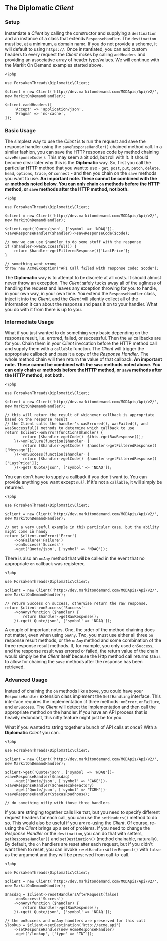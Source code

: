 
## The **Diplomatic** *Client*

### Setup

Instantiate a *Client* by calling the constructor and supplying a `destination` and an instance of a class that extends `ResponseHandler`.  The `destination` must be, at a minimum, a domain name.  If you do not provide a scheme, it will default to using `https://`.  Once instantiated, you can add custom headers to every request the *Client* makes by calling `addHeaders` and providing an associative array of header type/values.  We will continue with the Markit On Demand examples started above. 

```
<?php

use ForsakenThreads\Diplomatic\Client;

$client = new Client('http://dev.markitondemand.com/MODApis/Api/v2/', new MarkitOnDemandHandler);

$client->addHeaders([
    'Accept' => 'application/json',
    'Pragma' => 'no-cache',
]);
```

### Basic Usage

The simplest way to use the *Client* is to run the request and save the response handler using the `saveResponseHandler()` chained method call.  In a similar fashion, you can save the HTTP response code by method chaining `saveResponseCode()`.  This may seem a bit odd, but roll with it.  It should become clear later why this is the **Diplomatic** way.  So, first you call the particular HTTP method that you want to use - `get`, `post`, `put`, `patch`, `delete`, `head`, `options`, `trace`, or `connect` - and then you chain on the `save` methods you want to use.  **An important note.  These cannot be combined with the `on` methods noted below.  You can only chain `on` methods before the HTTP method, or `save` methods after the HTTP method, not both.**

```
<?php

use ForsakenThreads\Diplomatic\Client;

$client = new Client('http://dev.markitondemand.com/MODApis/Api/v2/', new MarkitOnDemandHandler);

$client->get('Quote/json', ['symbol' => 'NDAQ'])->saveResponseHandler($handler)->saveResponseCode($code);

// now we can use $handler to do some stuff with the response
if ($handler->wasSuccessful()) {
    return $handler->getFilteredResponse()['LastPrice'];
}

// something went wrong
throw new AcmeException("API Call failed with response code: $code");
```

The **Diplomatic** way is to attempt to be discrete at all costs.  It should almost never throw an exception.  The *Client* safely tucks away all of the ugliness of handling the request and leaves any exception throwing for you to handle, in your own way, in your own time.  You extend the `ResponseHandler` class, inject it into the *Client*, and the *Client* will silently collect all of the information it can about the response and pass it on to your handler.  What you do with it from there is up to you.

### Intermediate Usage

What if you just wanted to do something very basic depending on the response result, i.e. errored, failed, or successful.  Then the `on` callbacks are for you.  Chain them in your *Client* invocation before the HTTP method call and supply them with a `callable` function.  The *Client* will trigger the appropriate callback and pass it a copy of the *Response Handler*.  The whole method chain will then return the value of that callback. **An important note.  These cannot be combined with the `save` methods noted above.  You can only chain `on` methods before the HTTP method, or `save` methods after the HTTP method, not both.**

```
<?php

use ForsakenThreads\Diplomatic\Client;

$client = new Client('http://dev.markitondemand.com/MODApis/Api/v2/', new MarkitOnDemandHandler);

// this will return the result of whichever callback is appropriate based on the response result
// the Client calls the handler's wasErrored(), wasFailed(), and wasSuccessful() methods to determine which callback to use
return $client->onError(function($handler) {
        return [$handler->getCode(), $this->getRawResponse()]; 
    })->onFailure(function($handler) { 
        return [$handler->getCode(), $handler->getFilteredResponse()['Message']]; 
    })->onSuccess(function($handler) { 
        return [$handler->getCode(), $handler->getFilteredResponse()['LastPrice']];
    })->get('Quote/json', ['symbol' => 'NDAQ']);
```

You can don't have to supply a callback if you don't want to.  You can provide anything you want except `null`.  If it's not a `callable`, it will simply be returned.

```
<?php

use ForsakenThreads\Diplomatic\Client;

$client = new Client('http://dev.markitondemand.com/MODApis/Api/v2/', new MarkitOnDemandHandler);

// not a very useful example in this particular case, but the ability might come in handy
return $client->onError('Error')
    ->onFailure('Failure')
    ->onSuccess('Success')
    ->get('Quote/json', ['symbol' => 'NDAQ']);
```

There is also an `onAny` method that will be called in the event that no appropriate `on` callback was registered.

```
<?php

use ForsakenThreads\Diplomatic\Client;

$client = new Client('http://dev.markitondemand.com/MODApis/Api/v2/', new MarkitOnDemandHandler);

// return Success on success, otherwise return the raw response.
return $client->onSuccess('Success')
    ->onAny(function ($handler) {
        return $handler->getRawResponse();
    })->get('Quote/json', ['symbol' => 'NDAQ']);
```

A couple of important notes.  One, the order of the method chaining does not matter, even when using `onAny`.  Two, you must use either all three `on` response result methods, or the `onAny` method and some combination of the three response result methods.  If, for example, you only used `onSuccess`, and the response result was errored or failed, the return value of the chain would simply be the *Client* itself because the Http method call returns `$this` to allow for chaining the `save` methods after the response has been retrieved.

### Advanced Usage

Instead of chaining the `on` methods like above, you could have your `ResponseHandler` extension class implement the `SelfHandling` interface.  This interface requires the implementation of three methods: `onError`, `onFailure`, and `onSuccess`.  The *Client* will detect the implementation and then call the appropriate method on the handler.  If you have an API process that is heavily redundant, this nifty feature might just be for you.

What if you wanted to string together a bunch of API calls at once?  With a **Diplomatic** *Client* you can.

```
<?php

use ForsakenThreads\Diplomatic\Client;

$client = new Client('http://dev.markitondemand.com/MODApis/Api/v2/', new MarkitOnDemandHandler);

$client->get('Quote/json', ['symbol' => 'NDAQ'])->saveResponseHandler($nasdaq)
    ->get('Quote/json', ['symbol' => 'CAKE'])->saveResponseHandler($cheesecakeFactory)
    ->get('Quote/json', ['symbol' => 'TXRH'])->saveResponseHandler($texasRoadhouse);
    
// do something nifty with those three handlers
```

If you are stringing together calls like that, but you need to specify different request headers for each call, you can use the `setHeaders()` method to do so.  This would also be useful if you are re-using the *Client*.  Of course, re-using the *Client* brings up a set of problems.  If you need to change the *Response Handler* or the `destination`, you can do that with setters, `setResponseHandler()` and `setDestination()` (method chainable, naturally).  By default, the `on` handlers are reset after each request, but if you didn't want them to reset, you can invoke `resetHandlersAfterRequest()` with `false` as the argument and they will be preserved from call-to-call.
  
```
<?php

use ForsakenThreads\Diplomatic\Client;

$client = new Client('http://dev.markitondemand.com/MODApis/Api/v2/', new MarkitOnDemandHandler);

$nasdaq = $client->resetHandlersAfterRequest(false)
    ->onSuccess('Success')
    ->onAny(function ($handler) {
        return $handler->getRawResponse();
    })->get('Quote/json', ['symbol' => 'NDAQ']);

// the onSuccess and onAny handlers are preserved for this call
$lookup = $client->setDestination('http://acme.api')
    ->setResponseHandler(new AcmeResponseHandler)
    ->get('/lookup', ['type' => 'TNT']);
```